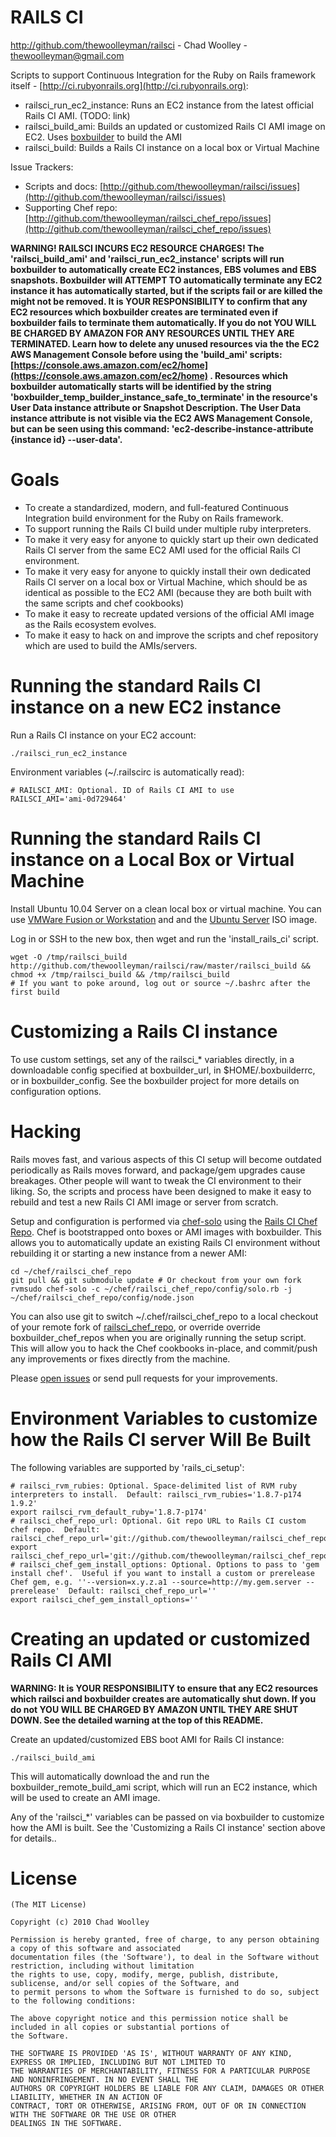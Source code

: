 RAILS CI
========
http://github.com/thewoolleyman/railsci - Chad Woolley - thewoolleyman@gmail.com

Scripts to support Continuous Integration for the Ruby on Rails framework itself - [http://ci.rubyonrails.org](http://ci.rubyonrails.org):

* railsci\_run\_ec2\_instance: Runs an EC2 instance from the latest official Rails CI AMI. (TODO: link)
* railsci\_build\_ami: Builds an updated or customized Rails CI AMI image on EC2.  Uses [boxbuilder](http://github.com/thewoolleyman/boxbuilder) to build the AMI
* railsci\_build: Builds a Rails CI instance on a local box or Virtual Machine

Issue Trackers:

* Scripts and docs: [http://github.com/thewoolleyman/railsci/issues](http://github.com/thewoolleyman/railsci/issues)
* Supporting Chef repo: [http://github.com/thewoolleyman/railsci_chef_repo/issues](http://github.com/thewoolleyman/railsci_chef_repo/issues)

**WARNING! RAILSCI INCURS EC2 RESOURCE CHARGES!
The 'railsci\_build\_ami' and 'railsci\_run\_ec2\_instance' scripts will run boxbuilder to automatically create EC2 instances, EBS volumes and EBS snapshots.
Boxbuilder will ATTEMPT TO automatically terminate any EC2 instance it has automatically started,
but if the scripts fail or are killed the might not be removed.
It is YOUR RESPONSIBILITY to confirm that any EC2 resources which boxbuilder creates are
terminated even if boxbuilder fails to terminate them automatically.
If you do not YOU WILL BE CHARGED BY AMAZON FOR ANY RESOURCES UNTIL THEY ARE TERMINATED.
Learn how to delete any unused resources via the the EC2 AWS Management Console
before using the 'build\_ami' scripts: [https://console.aws.amazon.com/ec2/home](https://console.aws.amazon.com/ec2/home) .
Resources which boxbuilder automatically starts will be identified by the string
'boxbuilder\_temp\_builder\_instance\_safe\_to\_terminate' in the resource's
User Data instance attribute or Snapshot Description.
The User Data instance attribute is not visible via the EC2 AWS Management Console,
but can be seen using this command:
'ec2-describe-instance-attribute {instance id} --user-data'.**

Goals
=====

* To create a standardized, modern, and full-featured Continuous Integration build environment for the Ruby on Rails framework.
* To support running the Rails CI build under multiple ruby interpreters.
* To make it very easy for anyone to quickly start up their own dedicated Rails CI server from the same EC2 AMI
  used for the official Rails CI environment.
* To make it very easy for anyone to quickly install their own dedicated Rails CI server on a local box or Virtual Machine,
  which should be as identical as possible to the EC2 AMI (because they are both built with the same scripts and chef cookbooks)
* To make it easy to recreate updated versions of the official AMI image as the Rails ecosystem evolves.
* To make it easy to hack on and improve the scripts and chef repository which are used to build the AMIs/servers.

Running the standard Rails CI instance on a new EC2 instance
============================================================
Run a Rails CI instance on your EC2 account:

    ./railsci_run_ec2_instance

Environment variables (~/.railscirc is automatically read):

    # RAILSCI_AMI: Optional. ID of Rails CI AMI to use
    RAILSCI_AMI='ami-0d729464'

Running the standard Rails CI instance on a Local Box or Virtual Machine
========================================================================
Install Ubuntu 10.04 Server on a clean local box or virtual machine.  You can use [VMWare Fusion or Workstation](http://www.vmware.com/products/) and
and the [Ubuntu Server](http://www.ubuntu.com/server) ISO image.

Log in or SSH to the new box, then wget and run the 'install\_rails\_ci' script.

    wget -O /tmp/railsci_build http://github.com/thewoolleyman/railsci/raw/master/railsci_build && chmod +x /tmp/railsci_build && /tmp/railsci_build
    # If you want to poke around, log out or source ~/.bashrc after the first build

Customizing a Rails CI instance
===============================

To use custom settings, set any of the railsci\_* variables directly, in a downloadable config 
specified at boxbuilder\_url, in $HOME/.boxbuilderrc, or in boxbuilder_config.  See the boxbuilder project
for more details on configuration options.

Hacking
=======
Rails moves fast, and various aspects of this CI setup will become outdated periodically as Rails moves forward, and
package/gem upgrades cause breakages.  Other people will want to tweak the CI environment to their liking.  So, 
the scripts and process have been designed to make it easy to rebuild and test a new Rails CI AMI image 
or server from scratch.

Setup and configuration is performed via [chef-solo](http://www.opscode.com/chef/) using 
the [Rails CI Chef Repo](http://github.com/thewoolleyman/railsci_chef_repo).  Chef is bootstrapped onto
boxes or AMI images with boxbuilder.  This allows you to automatically update an existing Rails CI
environment without rebuilding it or starting a new instance from a newer AMI:

    cd ~/chef/railsci_chef_repo
    git pull && git submodule update # Or checkout from your own fork
    rvmsudo chef-solo -c ~/chef/railsci_chef_repo/config/solo.rb -j ~/chef/railsci_chef_repo/config/node.json

You can also use git to switch ~/.chef/railsci\_chef\_repo to a local checkout of your remote 
fork of [railsci\_chef\_repo](http://github.com/thewoolleyman/railsci_chef_repo), or override
override boxbuilder\_chef\_repos when you are originally running the setup script.  This will allow you to
hack the Chef cookbooks in-place, and commit/push any improvements or fixes directly from the machine.

Please [open issues](http://github.com/thewoolleyman/railsci_chef_repo/issues) or send pull requests for
your improvements.

Environment Variables to customize how the Rails CI server Will Be Built
=========================================================================
The following variables are supported by 'rails\_ci\_setup':

    # railsci_rvm_rubies: Optional. Space-delimited list of RVM ruby interpreters to install.  Default: railsci_rvm_rubies='1.8.7-p174 1.9.2'
    export railsci_rvm_default_ruby='1.8.7-p174'
    # railsci_chef_repo_url: Optional. Git repo URL to Rails CI custom chef repo.  Default: railsci_chef_repo_url='git://github.com/thewoolleyman/railsci_chef_repo.git'    
    export railsci_chef_repo_url='git://github.com/thewoolleyman/railsci_chef_repo.git'
    # railsci_chef_gem_install_options: Optional. Options to pass to 'gem install chef'.  Useful if you want to install a custom or prerelease Chef gem, e.g. ''--version=x.y.z.a1 --source=http://my.gem.server --prerelease'  Default: railsci_chef_repo_url=''    
    export railsci_chef_gem_install_options=''

Creating an updated or customized Rails CI AMI
==============================================
**WARNING: It is YOUR RESPONSIBILITY to ensure that any EC2 resources which railsci and boxbuilder creates are
automatically shut down.  If you do not YOU WILL BE CHARGED BY AMAZON UNTIL THEY ARE SHUT DOWN.  See
the detailed warning at the top of this README.**

Create an updated/customized EBS boot AMI for Rails CI instance:

    ./railsci_build_ami

This will automatically download the and run the boxbuilder\_remote\_build\_ami script, which will run an EC2 instance, 
which will be used to create an AMI image.

Any of the 'railsci\_*' variables can be passed on via boxbuilder to customize how the AMI is built.  See the
'Customizing a Rails CI instance' section above for details..

License
=======
    (The MIT License)

    Copyright (c) 2010 Chad Woolley

    Permission is hereby granted, free of charge, to any person obtaining a copy of this software and associated
    documentation files (the 'Software'), to deal in the Software without restriction, including without limitation
    the rights to use, copy, modify, merge, publish, distribute, sublicense, and/or sell copies of the Software, and
    to permit persons to whom the Software is furnished to do so, subject to the following conditions:

    The above copyright notice and this permission notice shall be included in all copies or substantial portions of
    the Software.

    THE SOFTWARE IS PROVIDED 'AS IS', WITHOUT WARRANTY OF ANY KIND, EXPRESS OR IMPLIED, INCLUDING BUT NOT LIMITED TO
    THE WARRANTIES OF MERCHANTABILITY, FITNESS FOR A PARTICULAR PURPOSE AND NONINFRINGEMENT. IN NO EVENT SHALL THE
    AUTHORS OR COPYRIGHT HOLDERS BE LIABLE FOR ANY CLAIM, DAMAGES OR OTHER LIABILITY, WHETHER IN AN ACTION OF
    CONTRACT, TORT OR OTHERWISE, ARISING FROM, OUT OF OR IN CONNECTION WITH THE SOFTWARE OR THE USE OR OTHER
    DEALINGS IN THE SOFTWARE.
